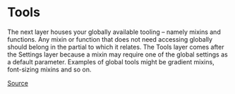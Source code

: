 # Tools
The next layer houses your globally available tooling – namely mixins and functions. Any mixin or function that does not need accessing globally should belong in the partial to which it relates. The Tools layer comes after the Settings layer because a mixin may require one of the global settings as a default parameter. Examples of global tools might be gradient mixins, font-sizing mixins and so on.

[Source](http://technotif.com/manage-large-css-projects-with-itcss/)
